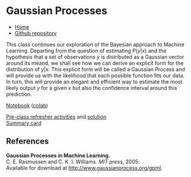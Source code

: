 # Gaussian Processes

* [Home](https://supaerodatascience.github.io/machine-learning/)
* [Github repository](https://github.com/SupaeroDataScience/machine-learning/)

This class continues our exploration of the Bayesian approach to Machine Learning. Departing from the question of estimating $P(y|x)$ and the hypothesis that a set of observations *y* is distributed as a Gaussian vector around its meand, we shall see how we can derive an explicit form for the distribution of $y|x$. This explicit form will be called a Gaussian Process and will provide us with the likelihood that each possible function fits our data. In turn, this will provide an elegant and efficient way to estimate the most likely output $y$ for a given $x$ but also the confidence interval around this prediction.

[Notebook]() ([colab]())

[Pre-class refresher activities]() and [solution]()  
[Summary card]()  

## References

**Gaussian Processes in Machine Learning.**  
C. E. Rasmussen and C. K. I. Williams.  *MIT press*, 2005.  
Available for download at http://www.gaussianprocess.org/gpml.

